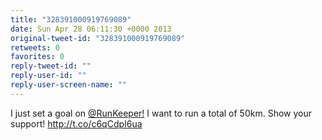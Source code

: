 ```yaml
---
title: "328391000919769089"
date: Sun Apr 28 06:11:30 +0000 2013
original-tweet-id: "328391000919769089"
retweets: 0
favorites: 0
reply-tweet-id: ""
reply-user-id: ""
reply-user-screen-name: ""
---
```

I just set a goal on <a href="https://twitter.com/RunKeeper!">@RunKeeper!</a> I want to run a total of 50km. Show your support! http://t.co/c6qCdpI6ua
